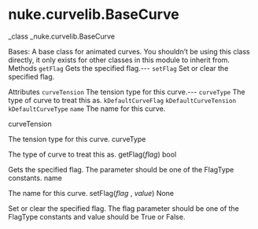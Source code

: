 # nuke.curvelib.BaseCurve
_class _nuke.curvelib.BaseCurve

Bases:
A base class for animated curves.
You shouldn’t be using this class directly, it only exists for other classes in this module to inherit from.
Methods
`getFlag`  Gets the specified flag.---
`setFlag`  Set or clear the specified flag.

Attributes
`curveTension`  The tension type for this curve.---
`curveType`  The type of curve to treat this as.
`kDefaultCurveFlag`
`kDefaultCurveTension`
`kDefaultCurveType`
`name`  The name for this curve.

curveTension

The tension type for this curve.
curveType

The type of curve to treat this as.
getFlag(_flag_)  bool

Gets the specified flag. The parameter should be one of the FlagType constants.
name

The name for this curve.
setFlag(_flag_ , _value_)  None

Set or clear the specified flag. The flag parameter should be one of the FlagType constants and value should be True or False.